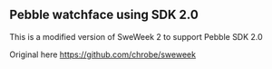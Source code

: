 Pebble watchface using SDK 2.0
--------------------------------------------

This is a modified version of SweWeek 2 to support Pebble SDK 2.0

Original here https://github.com/chrobe/sweweek
